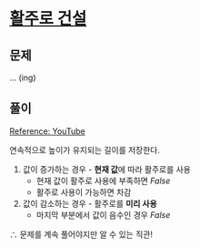 # [활주로 건설](https://swexpertacademy.com/main/code/problem/problemDetail.do?contestProbId=AWIeW7FakkUDFAVH)

## 문제
... (ing)

## 풀이

[Reference: YouTube](https://youtu.be/D3LCf9tD9Cs)

연속적으로 높이가 유지되는 길이를 저장한다.
1. 값이 증가하는 경우 - **현재 값**에 따라 활주로를 사용
    - 현재 값이 활주로 사용에 부족하면 $False$
    - 활주로 사용이 가능하면 차감
2. 값이 감소하는 경우 - 활주로를 **미리 사용**
    - 마지막 부분에서 값이 음수인 경우 $False$

$\therefore$ 문제를 계속 풀어야지만 알 수 있는 직관!

